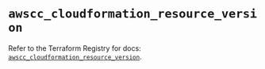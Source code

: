 # `awscc_cloudformation_resource_version`

Refer to the Terraform Registry for docs: [`awscc_cloudformation_resource_version`](https://registry.terraform.io/providers/hashicorp/awscc/0.70.0/docs/resources/cloudformation_resource_version).
